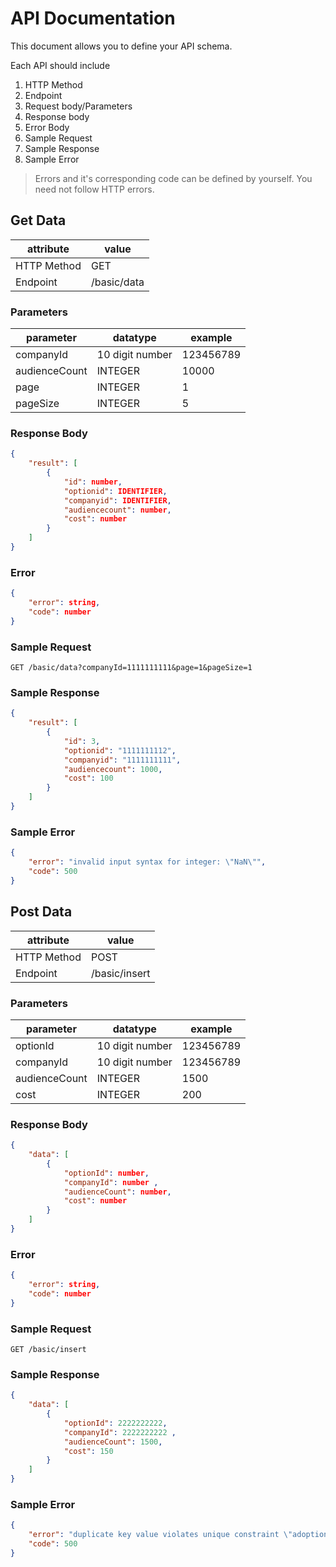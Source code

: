 # API Documentation

This document allows you to define your API schema.

Each API should include

1. HTTP Method
2. Endpoint
3. Request body/Parameters
4. Response body
5. Error Body
6. Sample Request
7. Sample Response
8. Sample Error

> Errors and it's corresponding code can be defined by yourself. You need not follow HTTP errors.

## Get Data

| attribute   | value       |
| ----------- | ----------- |
| HTTP Method | GET         |
| Endpoint    | /basic/data |

### Parameters

| parameter     | datatype        | example   |
| ------------- | --------------- | --------- |
| companyId     | 10 digit number | 123456789 |
| audienceCount |     INTEGER     |   10000   |
| page          |     INTEGER     |     1     |
| pageSize      |     INTEGER     |     5     |


### Response Body

```json
{ 
    "result": [
        {
            "id": number,
            "optionid": IDENTIFIER,
            "companyid": IDENTIFIER,
            "audiencecount": number,
            "cost": number
        }
    ]
}
```

### Error

```json
{
	"error": string,
	"code": number
}
```

### Sample Request

```http
GET /basic/data?companyId=1111111111&page=1&pageSize=1
```

### Sample Response

```json
{
    "result": [
        {
            "id": 3,
            "optionid": "1111111112",
            "companyid": "1111111111",
            "audiencecount": 1000,
            "cost": 100
        }
    ]
}
```

### Sample Error

```json
{
    "error": "invalid input syntax for integer: \"NaN\"",
    "code": 500
}
```


## Post Data

| attribute   | value       |
| ----------- | ----------- |
| HTTP Method | POST         |
| Endpoint    | /basic/insert |

### Parameters

| parameter     | datatype        | example   |
| ------------- | --------------- | --------- |
| optionId      | 10 digit number | 123456789 |
| companyId     | 10 digit number | 123456789 |
| audienceCount |     INTEGER     |   1500    |
| cost          |     INTEGER     |    200    |

### Response Body

```json
{
    "data": [
        {
            "optionId": number,
            "companyId": number ,
            "audienceCount": number,
            "cost": number
        }
    ]
}
```

### Error

```json
{
	"error": string,
	"code": number
}
```

### Sample Request

```http
GET /basic/insert
```

### Sample Response

```json
{
    "data": [
        {
            "optionId": 2222222222,
            "companyId": 2222222222 ,
            "audienceCount": 1500,
            "cost": 150
        }
    ]
}
```

### Sample Error

```json
{
    "error": "duplicate key value violates unique constraint \"adoptions_optionid_key\"",
    "code": 500
}
```
